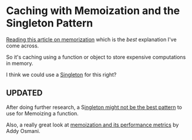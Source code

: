 # Caching with Memoization and the Singleton Pattern

[Reading this article on memorization](https://www.freecodecamp.org/news/understanding-memoize-in-javascript-51d07d19430e/) which is the *best* explanation I've come across.

So it's caching using a function or object to store expensive computations in memory.

I think we could use a [Singleton](https://patterns.dev/posts/singleton-pattern/) for this right?

## UPDATED

After doing further research, a S[ingleton might not be the best pattern](https://stackoverflow.com/questions/47909473/what-is-memoization-exactly/47934609#47934609) to use for Memoizing a function.

Also, a really great look at [memoization and its performance metrics](https://addyosmani.com/blog/faster-javascript-memoization/) by Addy Osmani.